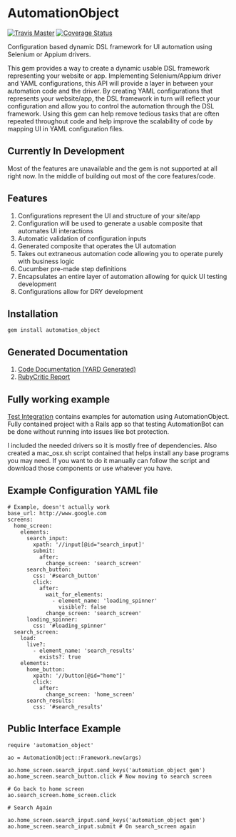 # AutomationObject

[![Travis Master](https://travis-ci.org/mikeblatter/automation_object.svg?branch=master)](https://travis-ci.org/mikeblatter/automation_object/builds)
[![Coverage Status](https://coveralls.io/repos/github/mikeblatter/automation_object/badge.svg?branch=master)](https://coveralls.io/github/mikeblatter/automation_object?branch=master)

Configuration based dynamic DSL framework for UI automation using Selenium or Appium drivers.

This gem provides a way to create a dynamic usable DSL framework representing your website or app. Implementing Selenium/Appium driver
and YAML configurations, this API will provide a layer in between your automation code and the driver.
By creating YAML configurations that represents your website/app, the DSL framework in turn will reflect your configuration
and allow you to control the automation through the DSL framework.  Using this gem can help remove tedious tasks that are often
repeated throughout code and help improve the scalability of code by mapping UI in YAML configuration files.

## Currently In Development

Most of the features are unavailable and the gem is not supported at all right now. In the middle of building out most
of the core features/code.

## Features

1. Configurations represent the UI and structure of your site/app
2. Configuration will be used to generate a usable composite that automates UI interactions
3. Automatic validation of configuration inputs
4. Generated composite that operates the UI automation
5. Takes out extraneous automation code allowing you to operate purely with business logic
6. Cucumber pre-made step definitions
7. Encapsulates an entire layer of automation allowing for quick UI testing development
8. Configurations allow for DRY development

## Installation

```
gem install automation_object
```

## Generated Documentation

1. [Code Documentation (YARD Generated)](https://mikeblatter.github.io/automation_object/docs/internal)
2. [RubyCritic Report](https://mikeblatter.github.io/automation_object/docs/rubycritic)

## Fully working example

[Test Integration](/test_integration) contains examples for automation using AutomationObject. Fully contained
project with a Rails app so that testing AutomationBot can be done without running into issues 
like bot protection.

I included the needed drivers so it is mostly free of dependencies. Also created a mac_osx.sh script contained
that helps install any base programs you may need. If you want to do it manually can follow the script
and download those components or use whatever you have.

## Example Configuration YAML file

```
# Example, doesn't actually work
base_url: http://www.google.com
screens:
  home_screen:
    elements:
      search_input:
        xpath: '//input[@id="search_input]'
        submit:
          after:
            change_screen: 'search_screen'
      search_button:
        css: '#search_button'
        click:
          after:
            wait_for_elements:
              - element_name: 'loading_spinner'
                visible?: false
            change_screen: 'search_screen'
      loading_spinner:
        css: '#loading_spinner'
  search_screen:
    load:
      live?:
        - element_name: 'search_results'
          exists?: true
    elements:
      home_button:
        xpath: '//button[@id="home"]'
        click:
          after:
            change_screen: 'home_screen'
      search_results:
        css: '#search_results'
```

## Public Interface Example

```
require 'automation_object'

ao = AutomationObject::Framework.new(args)

ao.home_screen.search_input.send_keys('automation_object gem')
ao.home_screen.search_button.click # Now moving to search screen

# Go back to home screen
ao.search_screen.home_screen.click

# Search Again

ao.home_screen.search_input.send_keys('automation_object gem')
ao.home_screen.search_input.submit # On search_screen again

```
